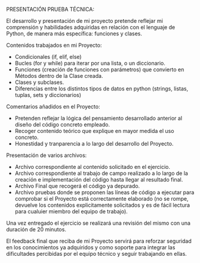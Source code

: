 PRESENTACIÓN PRUEBA TÉCNICA:

El desarrollo y presentación de mi proyecto pretende reflejar mi comprensión y habilidades adquiridas en relación con el lenguaje de Python, de manera más específica: funciones y clases.

Contenidos trabajados en mi Proyecto:

- Condicionales (if, elif, else)
- Bucles (for y while) para iterar por una lista, o un diccionario. 
- Funciones (creación de funciones con parámetros) que convierto en Métodos dentro de la Clase creada.
- Clases y subclases.
- Diferencias entre los distintos tipos de datos en python (strings, listas, tuplas, sets y diccionarios)

Comentarios añadidos en el Proyecto:

- Pretenden reflejar la lógica del pensamiento desarrollado anterior al diseño del código concreto empleado.
- Recoger contenido teórico que explique en mayor medida el uso concreto.
- Honestidad y tranparencia a lo largo del desarrollo del Proyecto.

Presentación de varios archivos:

- Archivo correspondiente al contenido solicitado en el ejercicio.
- Archivo correspondiente al trabajo de campo realizado a lo largo de la creación e implementación del código hasta llegar al resultado final. 
- Archivo Final que recogerá el código ya depurado.
- Archivo pruebas donde se proponen las líneas de código a ejecutar para comprobar si el Proyecto está correctamente elaborado (no se rompe, devuelve los contenidos explicitamente solicitados y es de fácil lectura para cualuier miembro del equipo de trabajo).


Una vez entregado el ejercicio se realizará una revisión del mismo con una duración de 20 minutos. 

El feedback final que reciba de mi Proyecto servirá para reforzar seguridad en los conocimientos ya adquiridos y como soporte para integrar las 
dificultades percibidas por el equipo técnico y seguir trabajando en ellas. 

